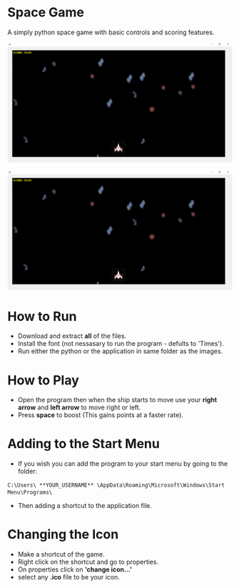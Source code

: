 # Space Game
A simply python space game with basic controls and scoring features.

![alt text][logo]

[logo]: https://github.com/Robertki16/space-game/blob/main/example%20game%20play.png
![alt text][logo]

[logo]: https://github.com/Robertki16/space-game/blob/main/example%20game%20play1.png

# How to Run 
- Download and extract **all** of the files.
- Install the font (not nessasary to run the program - defults to 'Times').
- Run either the python or the application in  same folder as the images.

# How to Play
- Open the program then when the ship starts to move use your **right arrow** and **left arrow** to move right or left.
- Press **space** to boost (This gains points at a faster rate).

# Adding to the Start Menu
- If you wish you can add the program to your start menu by going to the folder:
```
C:\Users\ **YOUR_USERNAME** \AppData\Roaming\Microsoft\Windows\Start Menu\Programs\
```
- Then adding a shortcut to the application file.

# Changing the Icon
- Make a shortcut of the game.
- Right click on the shortcut and go to properties.
- On properties click on **'change icon...'**
- select any **.ico** file to be your icon.
